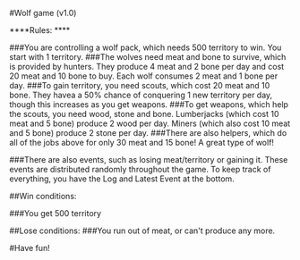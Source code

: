 #Wolf game (v1.0)

****Rules: ****

###You are controlling a wolf pack, which needs 500 territory to win. You start with 1 territory.
###The wolves need meat and bone to survive, which is provided by hunters. They produce 4 meat and 2 bone per day and cost 20 meat and 10 bone to buy. Each wolf consumes 2 meat and 1 bone per day.
###To gain territory, you need scouts, which cost 20 meat and 10 bone. They havea a 50% chance of conquering 1 new territory per day, though this increases as you get weapons.
###To get weapons, which help the scouts, you need wood, stone and bone. Lumberjacks (which cost 10 meat and 5 bone) produce 2 wood per day. Miners (which also cost 10 meat and 5 bone) produce 2 stone per day.
###There are also helpers, which do all of the jobs above for only 30 meat and 15 bone! A great type of wolf!

###There are also events, such as losing meat/territory or gaining it. These events are distributed randomly throughout the game. To keep track of everything, you have the Log and Latest Event at the bottom.

##Win conditions:

###You get 500 territory

##Lose conditions:
###You run out of meat, or can't produce any more.

#Have fun! 
